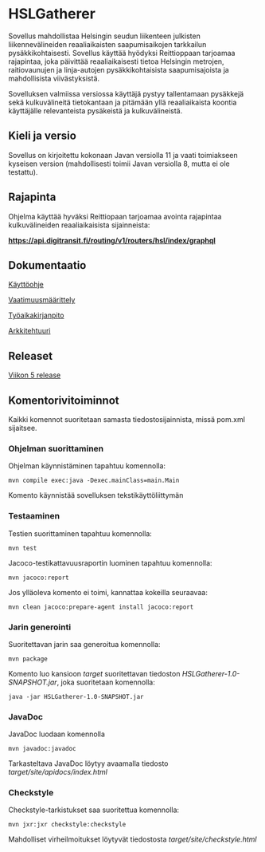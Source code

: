 # HSLGatherer


Sovellus mahdollistaa Helsingin seudun liikenteen julkisten liikennevälineiden reaaliaikaisten saapumisaikojen tarkkailun pysäkkikohtaisesti. Sovellus käyttää hyödyksi Reittioppaan tarjoamaa rajapintaa, joka päivittää reaaliaikaisesti tietoa Helsingin metrojen, raitiovaunujen ja linja-autojen pysäkkikohtaisista saapumisajoista ja mahdollisista viivästyksistä. 

Sovelluksen valmiissa versiossa käyttäjä pystyy tallentamaan pysäkkejä sekä kulkuvälineitä tietokantaan ja pitämään yllä reaaliaikaista koontia käyttäjälle relevanteista pysäkeistä ja kulkuvälineistä.

## Kieli ja versio

Sovellus on kirjoitettu kokonaan Javan versiolla 11 ja vaati toimiakseen kyseisen version (mahdollisesti toimii Javan versiolla 8, mutta ei ole testattu). 

## Rajapinta

Ohjelma käyttää hyväksi Reittiopaan tarjoamaa avointa rajapintaa kulkuvälineiden reaaliaikaisista sijainneista: 

**https://api.digitransit.fi/routing/v1/routers/hsl/index/graphql**

## Dokumentaatio

[Käyttöohje](https://github.com/Faktatykki/ot-harjoitustyo/blob/master/projekti/HSLGatherer/dokumentaatio/kayttoohje.md)

[Vaatimuusmäärittely](https://github.com/Faktatykki/ot-harjoitustyo/blob/master/projekti/HSLGatherer/dokumentaatio/vaatimusmaarittely.md)  

[Työaikakirjanpito](https://github.com/Faktatykki/ot-harjoitustyo/blob/master/projekti/HSLGatherer/dokumentaatio/tuntikirjanpito.md)

[Arkkitehtuuri](https://github.com/Faktatykki/ot-harjoitustyo/blob/master/projekti/HSLGatherer/dokumentaatio/arkkitehtuuri.md) 

## Releaset

[Viikon 5 release](https://github.com/Faktatykki/ot-harjoitustyo/releases/tag/viikko5)

## Komentorivitoiminnot 

Kaikki komennot suoritetaan samasta tiedostosijainnista, missä pom.xml sijaitsee.

### Ohjelman suorittaminen

Ohjelman käynnistäminen tapahtuu komennolla:

```
mvn compile exec:java -Dexec.mainClass=main.Main
```
Komento käynnistää sovelluksen tekstikäyttöliittymän
 

### Testaaminen

Testien suorittaminen tapahtuu komennolla: 

```
mvn test
```
  
Jacoco-testikattavuusraportin luominen tapahtuu komennolla:

```
mvn jacoco:report
```
Jos ylläoleva komento ei toimi, kannattaa kokeilla seuraavaa: 

```
mvn clean jacoco:prepare-agent install jacoco:report
```
### Jarin generointi

Suoritettavan jarin saa generoitua komennolla: 

```
mvn package
```
Komento luo kansioon *target* suoritettavan tiedoston *HSLGatherer-1.0-SNAPSHOT.jar*, joka suoritetaan komennolla: 

```
java -jar HSLGatherer-1.0-SNAPSHOT.jar
````
### JavaDoc

JavaDoc luodaan komennolla
```
mvn javadoc:javadoc
```
Tarkasteltava JavaDoc löytyy avaamalla tiedosto
*target/site/apidocs/index.html*

### Checkstyle 

Checkstyle-tarkistukset saa suoritettua komennolla: 

```
mvn jxr:jxr checkstyle:checkstyle
```

Mahdolliset virheilmoitukset löytyvät tiedostosta *target/site/checkstyle.html*
